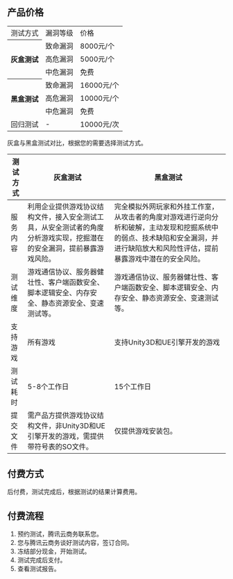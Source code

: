 


## 产品价格

<table class="table table-bordered table-striped table-condensed">
<tr rowspan=3>
<td>测试方式</td>
<td>漏洞等级</td>
<td>价格</td>
</tr> 
<th rowspan=3 >  
灰盒测试	
<td>致命漏洞</td>
<td>8000元/个</td>
</tr>
<tr >   
<td>高危漏洞</td>
<td>5000元/个</td>
</tr>
<tr >
<td>中危漏洞</td>
<td>免费</td>
</tr>
<th rowspan=3 >
黑盒测试
<td>致命漏洞</td>
<td>16000元/个</td>
</th>
<tr >
<td>高危漏洞</td>
<td>10000元/个</td>
</tr>
<tr >
<td>中危漏洞</td>
<td>免费</td>
</tr>
<tr >
<td>回归测试</td>
<td>-</td>
<td>10000元/次</td>
</tr>
</table>


灰盒与黑盒测试对比，根据您的需要选择测试方式。

|测试方式| 灰盒测试 | 黑盒测试 |
|---------|---------|---------|
| 服务内容 |利用企业提供游戏协议结构文件，接入安全测试工具，从安全测试者的角度分析游戏实现，挖掘潜在的安全漏洞，提前暴露游戏风险。|完全模拟外网玩家和外挂工作室，从攻击者的角度对游戏进行逆向分析和破解，主动发现和挖掘系统中的弱点、技术缺陷和安全漏洞，并进行缺陷放大和风险性评估，提前暴露游戏中潜在的安全风险。|
|测试维度|游戏通信协议、服务器健壮性、客户端函数安全、脚本逻辑安全、内存安全、静态资源安全、变速测试等。|游戏通信协议、服务器健壮性、客户端函数安全、脚本逻辑安全、内存安全、静态资源安全、变速测试等。|
|支持游戏| 所有游戏 | 支持Unity3D和UE引擎开发的游戏 |
|测试耗时| 5-8个工作日 | 15个工作日 |
|提交文件|需产品方提供游戏协议结构文件，非Unity3D和UE引擎开发的游戏，需提供带符号表的SO文件。| 仅提供游戏安装包。 |


## 付费方式

后付费，测试完成后，根据测试的结果计算费用。

## 付费流程
1. 预约测试，腾讯云商务联系您。
2. 您与腾讯云商务谈好测试内容，签订合同。
3. 冻结部分现金，开始测试。
4. 测试完成后支付。
5. 查看测试报告。